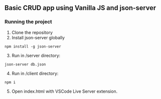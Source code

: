 ## Basic CRUD app using Vanilla JS and json-server

### Running the project
1. Clone the repository
2. Install json-server globally
```
npm install -g json-server
```
3. Run in /server directory:
```
json-server db.json
```
4. Run in /client directory:
```
npm i
```
5. Open index.html with VSCode Live Server extension.
